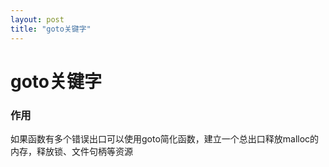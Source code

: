 ```yaml
---
layout: post
title: "goto关键字"
---
```


# goto关键字



### 作用

如果函数有多个错误出口可以使用goto简化函数，建立一个总出口释放malloc的内存，释放锁、文件句柄等资源

